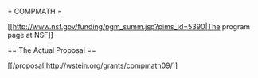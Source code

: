 = COMPMATH =

[[http://www.nsf.gov/funding/pgm_summ.jsp?pims_id=5390|The program page at NSF]]

== The Actual Proposal ==

  
[[/proposal|http://wstein.org/grants/compmath09/]]
